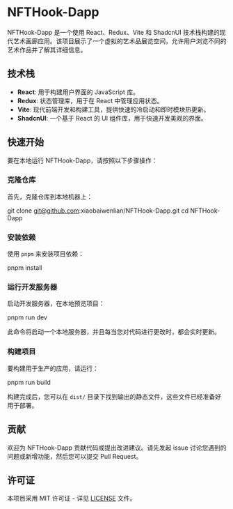 # NFTHook-Dapp

NFTHook-Dapp 是一个使用 React、Redux、Vite 和 ShadcnUI 技术栈构建的现代艺术画廊应用。该项目展示了一个虚拟的艺术品展览空间，允许用户浏览不同的艺术作品并了解其详细信息。

## 技术栈

- **React**: 用于构建用户界面的 JavaScript 库。
- **Redux**: 状态管理库，用于在 React 中管理应用状态。
- **Vite**: 现代前端开发和构建工具，提供快速的冷启动和即时模块热更新。
- **ShadcnUI**: 一个基于 React 的 UI 组件库，用于快速开发美观的界面。

## 快速开始

要在本地运行 NFTHook-Dapp，请按照以下步骤操作：

### 克隆仓库

首先，克隆仓库到本地机器上：

git clone git@github.com:xiaobaiwenlian/NFTHook-Dapp.git
cd NFTHook-Dapp

### 安装依赖

使用 `pnpm` 来安装项目依赖：

pnpm install

### 运行开发服务器

启动开发服务器，在本地预览项目：

pnpm run dev

此命令将启动一个本地服务器，并且每当您对代码进行更改时，都会实时更新。

### 构建项目

要构建用于生产的应用，请运行：

pnpm run build

构建完成后，您可以在 `dist/` 目录下找到输出的静态文件，这些文件已经准备好用于部署。

## 贡献

欢迎为 NFTHook-Dapp 贡献代码或提出改进建议。请先发起 issue 讨论您遇到的问题或新增功能，然后您可以提交 Pull Request。

## 许可证

本项目采用 MIT 许可证 - 详见 [LICENSE](LICENSE) 文件。






